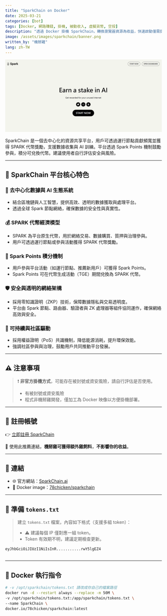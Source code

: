 ```yaml
---
title: "SparkChain on Docker"
date: 2025-03-21
categories: [bot]
tags: [Docker, 網路賺錢, 掛機, 被動收入, 虛擬貨幣, 空投]
description: "透過 Docker 掛機 SparkChain，轉換瀏覽器資源為收益，快速啟動僅需提供 token。"
image: /assets/images/sparkchain/banner.png
written_by: "機掰雞"
lang: zh-TW
---
```


![SparkChain 封面圖](/assets/images/sparkchain/banner.png)

SparkChain 是一個去中心化的資源共享平台，用戶可透過運行節點貢獻頻寬並獲得 SPARK 代幣獎勵，支援數據收集與 AI 訓練。平台透過 Spark Points 機制鼓勵參與，積分可兌換代幣。建議使用者自行評估安全與風險。

---

## 🌟 SparkChain 平台核心特色

### 🔗 去中心化數據與 AI 生態系統
- 結合區塊鏈與人工智慧，提供高效、透明的數據獲取與處理平台。
- 透過全球 Spark 節點網絡，確保數據的安全性與真實性。

### 💰 SPARK 代幣經濟模型
- SPARK 為平台原生代幣，用於網絡交易、數據購買、質押與治理參與。
- 用戶可透過運行節點或參與活動獲得 SPARK 代幣獎勵。

### 🧩 Spark Points 積分機制
- 用戶參與平台活動（如運行節點、推薦新用戶）可獲得 Spark Points。
- Spark Points 可在代幣生成活動（TGE）期間兌換為 SPARK 代幣。

### 🛡️ 安全與透明的網絡架構
- 採用零知識證明（ZKP）技術，保障數據隱私與交易透明度。
- 平台由 Spark 節點、路由器、驗證者與 ZK 處理器等組件協同運作，確保網絡高效與安全。

### 🌱 可持續與社區驅動
- 採用權益證明（PoS）共識機制，降低能源消耗，提升環保效能。
- 強調社區參與與治理，鼓勵用戶共同推動平台發展。


---

## ⚠️ 注意事項

> ❗ **非官方掛機方式**，可能存在被封號或資安風險，請自行評估是否使用。
>
> - 有被封號或資安風險
> - 程式非機掰雞開發，僅加工為 Docker 映像以方便掛機部署。

---

## 📝 註冊帳號

👉 [立即註冊 SparkChain](https://sparkchain.ai/register/?r=46811180)

🎉 使用此推薦連結，**機掰雞可獲得額外雞飼料**，**不影響你的收益**。

---

## 🔗 連結

- 🌐 官方網站：[SparkChain.ai](https://sparkchain.ai/)
- 🐳 Docker image：[78chicken/sparkchain](https://hub.docker.com/r/78chicken/sparkchain)

---

## 📄 準備 `tokens.txt`

> 建立 `tokens.txt` 檔案，內容如下格式（支援多組 token）：
>
> - ⚠️ 建議每個 IP 僅對應一組 token。
> - Token 有效期不明，建議定期檢查更新。
```txt
eyJhbGciOiJIUzI1NiIsInR...........rwY5lgEZ4
```

##
---

## 🐳 Docker 執行指令
```bash
# -v /opt/sparkchain/tokens.txt 請改成你自己的檔案路徑
docker run -d --restart always --replace -m 50M \
-v /opt/sparkchain/tokens.txt:/app/sparkchain/tokens.txt \
--name SparkChain \
docker.io/78chicken/sparkchain:latest
```
